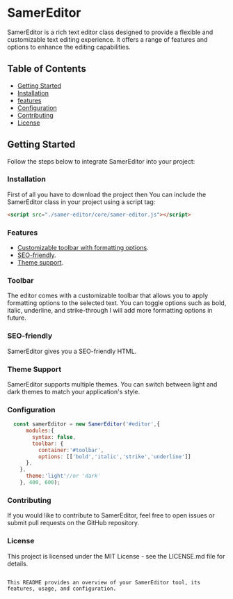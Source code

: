 # SamerEditor

SamerEditor is a rich text editor class designed to provide a flexible and customizable text editing experience. It offers a range of features and options to enhance the editing capabilities.

## Table of Contents
- [Getting Started](#getting-started)
- [Installation](#Installation)
- [features](#features)
- [Configuration](#configuration)
- [Contributing](#contributing)
- [License](#license)

## Getting Started
Follow the steps below to integrate SamerEditor into your project:

### Installation
First of all you have to download the project then You can include the SamerEditor class in your project using a script tag:
```html
<script src="./samer-editor/core/samer-editor.js"></script>
```
### Features
- [Customizable toolbar with formatting options](#toolbar).
- [SEO-friendly](#seo-friendly).
- [Theme support](#theme-support).
### Toolbar
The editor comes with a customizable toolbar that allows you to apply formatting options to the selected text. You can toggle options such as bold, italic, underline, and strike-through
I will add more formatting options in future.

### SEO-friendly
SamerEditor gives you a SEO-friendly HTML.

### Theme Support
SamerEditor supports multiple themes. You can switch between light and dark themes to match your application's style.

### Configuration
```js
  const samerEditor = new SamerEditor('#editor',{
      modules:{
        syntax: false,
        toolbar: {
          container:'#toolbar',
          options: [['bold','italic','strike','underline']]
      },
    },
      theme:'light'//or 'dark'
    }, 400, 600);
```
### Contributing
If you would like to contribute to SamerEditor, feel free to open issues or submit pull requests on the GitHub repository.

### License
This project is licensed under the MIT License - see the LICENSE.md file for details.
```vbnet

This README provides an overview of your SamerEditor tool, its features, usage, and configuration.
